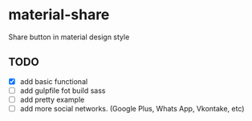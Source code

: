 # material-share

Share button in material design style

## TODO

- [x] add basic functional
- [ ] add gulpfile fot build sass
- [ ] add pretty example
- [ ] add more social networks. (Google Plus, Whats App, Vkontake, etc)
